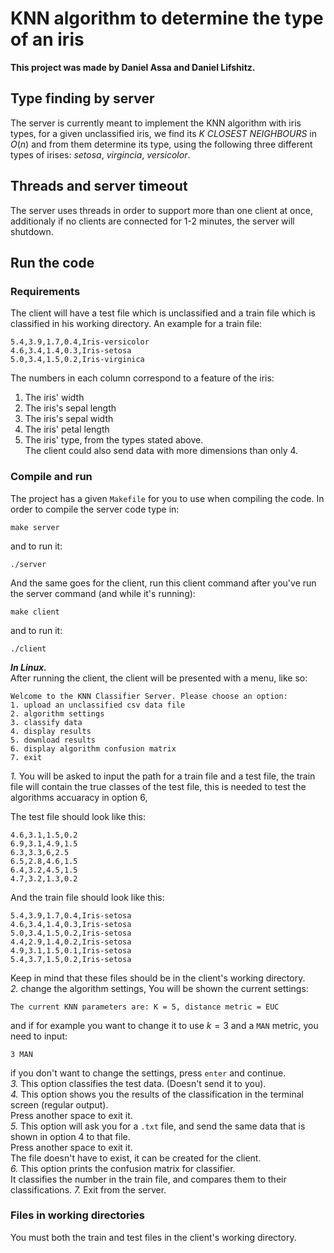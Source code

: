 # KNN algorithm to determine the type of an iris

**This project was made by Daniel Assa and Daniel Lifshitz.**
## Type finding by server
The server is currently meant to implement the KNN algorithm with iris types, for a given unclassified iris, we find its *K CLOSEST NEIGHBOURS* in $O\left(n\right)$ and from them determine its type,
using the following three different types of irises: *setosa*, *virgincia*, *versicolor*. 
## Threads and server timeout
The server uses threads in order to support more than one client at once, additionaly if no clients are connected for 1-2 minutes, the server will shutdown.
## Run the code
### Requirements
The client will have a test file which is unclassified and a train file which is classified in his working directory.
An example for a train file:
```
5.4,3.9,1.7,0.4,Iris-versicolor
4.6,3.4,1.4,0.3,Iris-setosa
5.0,3.4,1.5,0.2,Iris-virginica
```
The numbers in each column correspond to a feature of the iris:
1. The iris' width
2. The iris's sepal length
3. The iris's sepal width
4. The iris' petal length
5. The iris' type, from the types stated above.  
The client could also send data with more dimensions than only 4.
  
  

### Compile and run
The project has a given ```Makefile``` for you to use when compiling the code.
In order to compile the server code type in:
```
make server
```
and to run it:
```
./server
```
And the same goes for the client, run this client command after you've run the server command (and while it's running):
```
make client
```
and to run it:
```
./client 
```
***In Linux.***    
After running the client, the client will be presented with a menu, like so:
```
Welcome to the KNN Classifier Server. Please choose an option:
1. upload an unclassified csv data file
2. algorithm settings
3. classify data
4. display results
5. download results
6. display algorithm confusion matrix
7. exit
```
*1.* You will be asked to input the path for a train file and a test file, the train file will contain the true classes of the test file, this is needed to test the   algorithms accuaracy in option 6,

The test file should look like this:  
```
4.6,3.1,1.5,0.2
6.9,3.1,4.9,1.5
6.3,3.3,6,2.5
6.5,2.8,4.6,1.5
6.4,3.2,4.5,1.5
4.7,3.2,1.3,0.2
```
And the train file should look like this:  
```
5.4,3.9,1.7,0.4,Iris-setosa
4.6,3.4,1.4,0.3,Iris-setosa
5.0,3.4,1.5,0.2,Iris-setosa
4.4,2.9,1.4,0.2,Iris-setosa
4.9,3.1,1.5,0.1,Iris-setosa
5.4,3.7,1.5,0.2,Iris-setosa
```
Keep in mind that these files should be in the client's working directory.    
*2.* change the algorithm settings, You will be shown the current settings:  
```
The current KNN parameters are: K = 5, distance metric = EUC
```
and if for example you want to change it to use $k=3$ and a ```MAN``` metric, you need to input:  
```
3 MAN
```
if you don't want to change the settings, press ```enter``` and continue.  
*3.* This option classifies the test data. (Doesn't send it to you).  
*4.* This option shows you the results of the classification in the terminal screen (regular output).  
Press another space to exit it.  
*5.* This option will ask you for a ```.txt``` file, and send the same data that is shown in option 4 to that file.  
Press another space to exit it.  
The file doesn't have to exist, it can be created for the client.  
*6.* This option prints the confusion matrix for classifier.  
It classifies the number in the train file, and compares them to their classifications.
*7.* Exit from the server.  



### Files in working directories
You must both the train and test files in the client's working directory.







